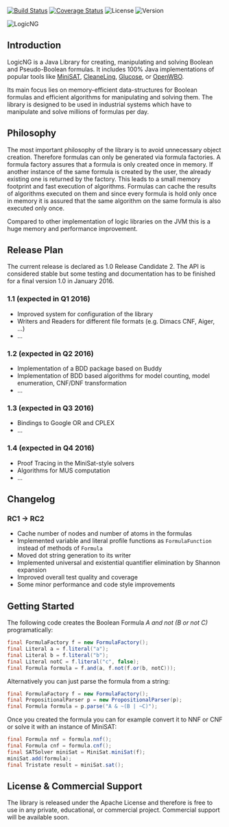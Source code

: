 [![Build Status](https://travis-ci.org/logic-ng/LogicNG.svg)](https://travis-ci.org/logic-ng/LogicNG) [![Coverage Status](https://coveralls.io/repos/logic-ng/LogicNG/badge.svg?branch=master&service=github)](https://coveralls.io/github/logic-ng/LogicNG?branch=master) ![License](https://img.shields.io/badge/license-Apache%202-blue.svg) ![Version](https://img.shields.io/badge/version-1.0--RC2-ff69b4.svg)

![LogicNG](https://github.com/logic-ng/LogicNG/blob/master/doc/logo/logo_big.png)

## Introduction
LogicNG is a Java Library for creating, manipulating and solving Boolean and Pseudo-Boolean formulas. It includes 100% Java implementations of popular tools like [MiniSAT](http://minisat.se), [CleaneLing](http://fmv.jku.at/cleaneling/), [Glucose](http://www.labri.fr/perso/lsimon/glucose/), or [OpenWBO](http://sat.inesc-id.pt/open-wbo/).

Its main focus lies on memory-efficient data-structures for Boolean formulas and efficient algorithms for manipulating and solving them.
The library is designed to be used in industrial systems which have to manipulate and solve millions of formulas per day.

## Philosophy
The most important philosophy of the library is to avoid unnecessary object creation.  Therefore formulas can only be generated via formula factories.  A formula factory assures that a formula is only created once in memory.  If another instance of the same formula is created by the user, the already existing one is returned by the factory. This leads to a small memory footprint and fast execution of algorithms.  Formulas can cache the results of algorithms executed on them and since every formula is hold only once in memory it is assured that the same algorithm on the same formula is also executed only once.

Compared to other implementation of logic libraries on the JVM this is a huge memory and performance improvement.

## Release Plan
The current release is declared as 1.0 Release Candidate 2.  The API is considered stable but some testing and documentation has to be finished for a final version 1.0 in January 2016.

### 1.1 (expected in Q1 2016)
* Improved system for configuration of the library
* Writers and Readers for different file formats (e.g. Dimacs CNF, Aiger, ...)
* ...

### 1.2 (expected in Q2 2016)
* Implementation of a BDD package based on Buddy
* Implementation of BDD based algorithms for model counting, model enumeration, CNF/DNF transformation
* ...

### 1.3 (expected in Q3 2016)
* Bindings to Google OR and CPLEX
* ...

### 1.4 (expected in Q4 2016)
* Proof Tracing in the MiniSat-style solvers
* Algorithms for MUS computation
* ...

## Changelog

### RC1 → RC2
* Cache number of nodes and number of atoms in the formulas
* Implemented variable and literal profile functions as `FormulaFunction` instead of methods of `Formula`
* Moved dot string generation to its writer
* Implemented universal and existential quantifier elimination by Shannon expansion
* Improved overall test quality and coverage
* Some minor performance and code style improvements

## Getting Started
The following code creates the Boolean Formula *A and not (B or not C)* programatically:
```java
final FormulaFactory f = new FormulaFactory();
final Literal a = f.literal("a");
final Literal b = f.literal("b");
final Literal notC = f.literal("c", false);
final Formula formula = f.and(a, f.not(f.or(b, notC)));
```
Alternatively you can just parse the formula from a string:
```java
final FormulaFactory f = new FormulaFactory();
final PropositionalParser p = new PropositionalParser(p);
final Formula formula = p.parse("A & ~(B | ~C)");
```
Once you created the formula you can for example convert it to NNF or CNF or solve it with an instance of MiniSAT:
```java
final Formula nnf = formula.nnf();
final Formula cnf = formula.cnf();
final SATSolver miniSat = MiniSat.miniSat(f);
miniSat.add(formula);
final Tristate result = miniSat.sat();
```

## License & Commercial Support
The library is released under the Apache License and therefore is free to use in any private, educational, or commercial project.  Commercial support will be available soon.

